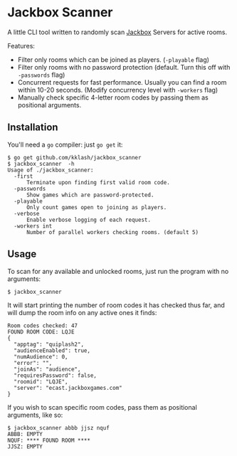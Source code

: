 # Jackbox Scanner

A little CLI tool written to randomly scan [Jackbox](https://jackbox.tv) Servers for active rooms.

Features:
* Filter only rooms which can be joined as players. (`-playable` flag)
* Filter only rooms with no password protection (default. Turn this off with `-passwords` flag)
* Concurrent requests for fast performance. Usually you can find a room within 10-20 seconds. (Modify concurrency level with `-workers` flag)
* Manually check specific 4-letter room codes by passing them as positional arguments.

## Installation

You'll need a `go` compiler: just `go get` it:

```
$ go get github.com/kklash/jackbox_scanner
$ jackbox_scanner  -h
Usage of ./jackbox_scanner:
  -first
      Terminate upon finding first valid room code.
  -passwords
      Show games which are password-protected.
  -playable
      Only count games open to joining as players.
  -verbose
      Enable verbose logging of each request.
  -workers int
      Number of parallel workers checking rooms. (default 5)
```

## Usage

To scan for any available and unlocked rooms, just run the program with no arguments:

```
$ jackbox_scanner
```

It will start printing the number of room codes it has checked thus far, and will dump the room info on any active ones it finds:

```
Room codes checked: 47
FOUND ROOM CODE: LQJE
{
  "apptag": "quiplash2",
  "audienceEnabled": true,
  "numAudience": 0,
  "error": "",
  "joinAs": "audience",
  "requiresPassword": false,
  "roomid": "LQJE",
  "server": "ecast.jackboxgames.com"
}
```

If you wish to scan specific room codes, pass them as positional arguments, like so:

```
$ jackbox_scanner abbb jjsz nquf
ABBB: EMPTY
NQUF: **** FOUND ROOM ****
JJSZ: EMPTY
```
